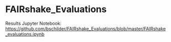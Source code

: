 # FAIRshake_Evaluations

Results Jupyter Notebook:
https://github.com/bschilder/FAIRshake_Evaluations/blob/master/FAIRshake_evaluations.ipynb